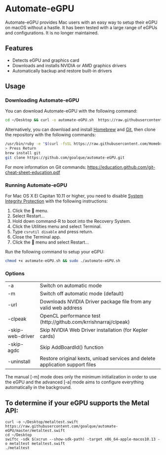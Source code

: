# Automate-eGPU

Automate-eGPU provides Mac users with an easy way to setup their eGPU on macOS without a hastle. It has been tested with a large range of eGPUs and configurations. It is no longer maintained.

## Features

* Detects eGPU and graphics card
* Downloads and installs NVIDIA or AMD graphics drivers
* Automatically backup and restore built-in drivers

## Usage

### Downloading Automate-eGPU

You can download Automate-eGPU with the following command:
```bash
cd ~/Desktop && curl -o automate-eGPU.sh  https://raw.githubusercontent.com/goalque/automate-eGPU/master/automate-eGPU.sh
```

Alternatively, you can download and install [Homebrew](https://brew.sh/) and [Git](https://git-scm.com/), then clone the repository with the following commands:
```bash
/usr/bin/ruby -e "$(curl -fsSL https://raw.githubusercontent.com/Homebrew/install/master/install)"
> Press Return
brew install git
git clone https://github.com/goalque/automate-eGPU.git
```

For more information on Git commands: https://education.github.com/git-cheat-sheet-education.pdf

### Running Automate-eGPU
For Mac OS X El Capitan 10.11 or higher, you need to disable [System Integrity Protection](https://support.apple.com/en-us/HT204899) with the following instructions:

1. Click the  menu. 
2. Select Restart... 
3. Hold down command-R to boot into the Recovery System. 
4. Click the Utilities menu and select Terminal. 
5. Type `csrutil disable` and press return. 
6. Close the Terminal app. 
7. Click the  menu and select Restart...

Run the following command to setup your eGPU:
```bash
chmod +x automate-eGPU.sh && sudo ./automate-eGPU.sh
```

### Options
<table>
<tr>
<td>-a</td><td>Switch on automatic mode</td>
</tr>
<tr>
<td>-m</td><td>Switch off automatic mode (default)</td>
</tr>
<tr>
<td>-url</td><td>Downloads NVIDIA Driver package file from any valid web address</td>
</tr>
<tr>
<td>-clpeak</td><td>OpenCL performance test (http://github.com/krrishnarraj/clpeak)</td>
</tr>
<tr>
<td>-skip-web-driver</td><td>Skip NVIDIA Web Driver installation (for Kepler cards)</td>
</tr>
<tr>
<td>-skip-agdc</td><td>Skip AddBoardId() function</td>
</tr>
<tr>
<td>-uninstall</td><td>Restore original kexts, unload services and delete application support files</td>
</tr>
</table>

The manual [-m] mode does only the minimum initialization in order to use the eGPU and the advanced [-a] mode aims to configure everything automatically in the background.

## To determine if your eGPU supports the Metal API:
```
curl -o ~/Desktop/metaltest.swift https://raw.githubusercontent.com/goalque/automate-eGPU/master/metaltest.swift
cd ~/Desktop
swiftc -sdk $(xcrun --show-sdk-path) -target x86_64-apple-macos10.13 -o metaltest metaltest.swift
./metaltest
```

